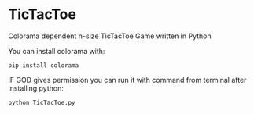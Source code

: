 # TicTacToe
Colorama dependent n-size TicTacToe Game written in Python

You can install colorama with:

```pip install colorama```

IF GOD gives permission you can run it with command from terminal after installing python:

```python TicTacToe.py```
